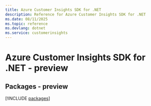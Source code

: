 ```yaml
---
title: Azure Customer Insights SDK for .NET
description: Reference for Azure Customer Insights SDK for .NET
ms.date: 08/11/2025
ms.topic: reference
ms.devlang: dotnet
ms.service: customerinsights
---
```

# Azure Customer Insights SDK for .NET - preview
## Packages - preview
[!INCLUDE [packages](customer-insights-index.md)]